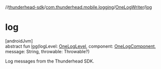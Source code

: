 //[thunderhead-sdk](../../../index.md)/[com.thunderhead.mobile.logging](../index.md)/[OneLogWriter](index.md)/[log](log.md)

# log

[androidJvm]\
abstract fun [log](log.md)(logLevel: [OneLogLevel](../-one-log-level/index.md), component: [OneLogComponent](../-one-log-component/index.md), message: String, throwable: Throwable?)

Log messages from the Thunderhead SDK.

